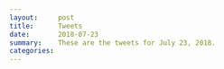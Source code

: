 ```yaml
---
layout:     post
title:      Tweets
date:       2018-07-23
summary:    These are the tweets for July 23, 2018.
categories:
---
```


